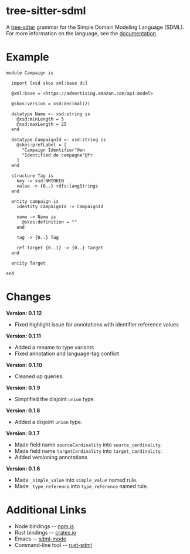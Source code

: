# tree-sitter-sdml

A [tree-sitter](https://tree-sitter.github.io/tree-sitter/) grammar for the Simple Domain Modeling Language (SDML).
For more information on the language, see the [documentation](https://simonkjohnston.life/tree-sitter-sdml/).

# Example

``` sdml
module Campaign is

  import [xsd skos xml:base dc]

  @xml:base = <https://advertising.amazon.com/api-model>

  @skos:version = xsd:decimal(2)

  datatype Name <- xsd:string is
    @xsd:minLength = 5
    @xsd:maxLength = 25
  end

  datatype CampaignId <- xsd:string is
    @skos:prefLabel = [
      "Campaign Identifier"@en
      "Identified de campagne"@fr
    ]
  end

  structure Tag is
    key -> xsd:NMTOKEN
    value -> {0..} rdfs:langStrings
  end

  entity campaign is
    identity campaignId -> CampaignId

    name -> Name is
      @skos:definition = ""
    end

    tag -> {0..} Tag

    ref target {0..1} -> {0..} Target
  end

  entity Target

end
```

# Changes

**Version: 0.1.12**

* Fixed highlight issue for annotations with identifier reference values

**Version: 0.1.11**

* Added a rename to type variants
* Fixed annotation and language-tag conflict

**Version: 0.1.10**

* Cleaned up queries.

**Version: 0.1.9**

* Simplified the disjoint `union` type.

**Version: 0.1.8**

* Added a disjoint `union` type.

**Version: 0.1.7**

* Made field name `sourceCardinality` into `source_cardinality`.
* Made field name `targetCardinality` into `target_cardinality`.
* Added versioning annotations

**Version: 0.1.6**

* Made `_simple_value` into `simple_value` named rule.
* Made `_type_reference` into `type_reference` named rule.

# Additional Links

* Node bindings -- [npm.js](https://www.npmjs.com/package/tree-sitter-sdml)
* Rust bindings -- [crates.io](https://crates.io/crates/tree-sitter-sdml)
* Emacs -- [sdml-mode](https://github.com/johnstonskj/emacs-sdml-mode)
* Command-line tool -- [rust-sdml](https://github.com/johnstonskj/rust-sdml)
